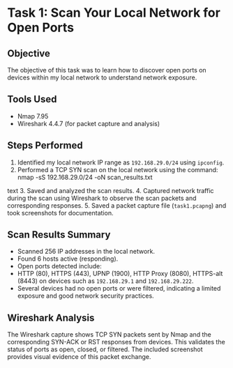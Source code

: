 # Task 1: Scan Your Local Network for Open Ports

## Objective
The objective of this task was to learn how to discover open ports on devices within my local network to understand network exposure.

## Tools Used
- Nmap 7.95  
- Wireshark 4.4.7 (for packet capture and analysis)

## Steps Performed
1. Identified my local network IP range as `192.168.29.0/24` using `ipconfig`.
2. Performed a TCP SYN scan on the local network using the command:  
nmap -sS 192.168.29.0/24 -oN scan_results.txt

text
3. Saved and analyzed the scan results.
4. Captured network traffic during the scan using Wireshark to observe the scan packets and corresponding responses.
5. Saved a packet capture file (`task1.pcapng`) and took screenshots for documentation.

## Scan Results Summary
- Scanned 256 IP addresses in the local network.
- Found 6 hosts active (responding).
- Open ports detected include:  
- HTTP (80), HTTPS (443), UPNP (1900), HTTP Proxy (8080), HTTPS-alt (8443) on devices such as `192.168.29.1` and `192.168.29.222`.
- Several devices had no open ports or were filtered, indicating a limited exposure and good network security practices.

## Wireshark Analysis
The Wireshark capture shows TCP SYN packets sent by Nmap and the corresponding SYN-ACK or RST responses from devices. This validates the status of ports as open, closed, or filtered. The included screenshot provides visual evidence of this packet exchange.
